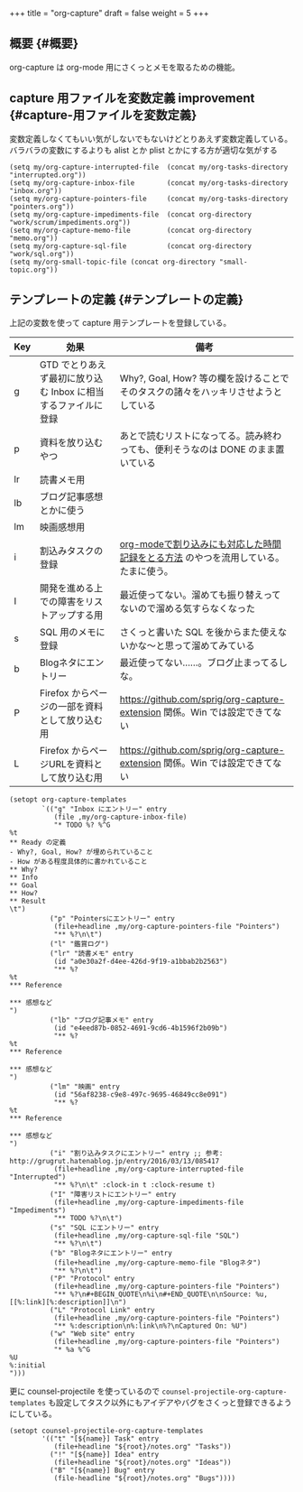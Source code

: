 +++
title = "org-capture"
draft = false
weight = 5
+++

## 概要 {#概要}

org-capture は org-mode 用にさくっとメモを取るための機能。


## capture 用ファイルを変数定義 <span class="tag"><span class="improvement">improvement</span></span> {#capture-用ファイルを変数定義}

変数定義しなくてもいい気がしないでもないけどとりあえず変数定義している。バラバラの変数にするよりも alist とか plist とかにする方が適切な気がする

```emacs-lisp
(setq my/org-capture-interrupted-file  (concat my/org-tasks-directory "interrupted.org"))
(setq my/org-capture-inbox-file        (concat my/org-tasks-directory "inbox.org"))
(setq my/org-capture-pointers-file     (concat my/org-tasks-directory "pointers.org"))
(setq my/org-capture-impediments-file  (concat org-directory "work/scrum/impediments.org"))
(setq my/org-capture-memo-file         (concat org-directory "memo.org"))
(setq my/org-capture-sql-file          (concat org-directory "work/sql.org"))
(setq my/org-small-topic-file (concat org-directory "small-topic.org"))
```


## テンプレートの定義 {#テンプレートの定義}

上記の変数を使って capture 用テンプレートを登録している。

| Key | 効果                                 | 備考                                                                                                    |
|-----|------------------------------------|-------------------------------------------------------------------------------------------------------|
| g   | GTD でとりあえず最初に放り込む Inbox に相当するファイルに登録 | Why?, Goal, How? 等の欄を設けることでそのタスクの諸々をハッキリさせようとしている                       |
| p   | 資料を放り込むやつ                   | あとで読むリストになってる。読み終わっても、便利そうなのは DONE のまま置いている                        |
| lr  | 読書メモ用                           |                                                                                                         |
| lb  | ブログ記事感想とかに使う             |                                                                                                         |
| lm  | 映画感想用                           |                                                                                                         |
| i   | 割込みタスクの登録                   | [org-modeで割り込みにも対応した時間記録をとる方法](https://grugrut.hatenablog.jp/entry/2016/03/13/085417) のやつを流用している。たまに使う。 |
| I   | 開発を進める上での障害をリストアップする用 | 最近使ってない。溜めても振り替えってないので溜める気すらなくなった                                      |
| s   | SQL 用のメモに登録                   | さくっと書いた SQL を後からまた使えないかな〜と思って溜めてみている                                     |
| b   | Blogネタにエントリー                 | 最近使ってない……。ブログ止まってるしな。                                                              |
| P   | Firefox からページの一部を資料として放り込む用 | <https://github.com/sprig/org-capture-extension> 関係。Win では設定できてない                           |
| L   | Firefox からページURLを資料として放り込む用 | <https://github.com/sprig/org-capture-extension> 関係。Win では設定できてない                           |

```emacs-lisp
(setopt org-capture-templates
        `(("g" "Inbox にエントリー" entry
           (file ,my/org-capture-inbox-file)
           "* TODO %? %^G
%t
** Ready の定義
- Why?, Goal, How? が埋められていること
- How がある程度具体的に書かれていること
** Why?
** Info
** Goal
** How?
** Result
\t")
          ("p" "Pointersにエントリー" entry
           (file+headline ,my/org-capture-pointers-file "Pointers")
           "** %?\n\t")
          ("l" "鑑賞ログ")
          ("lr" "読書メモ" entry
           (id "a0e30a2f-d4ee-426d-9f19-a1bbab2b2563")
           "** %?
%t
*** Reference

*** 感想など
")
          ("lb" "ブログ記事メモ" entry
           (id "e4eed87b-0852-4691-9cd6-4b1596f2b09b")
           "** %?
%t
*** Reference

*** 感想など
")
          ("lm" "映画" entry
           (id "56af8238-c9e8-497c-9695-46849cc8e091")
           "** %?
%t
*** Reference

*** 感想など
")
          ("i" "割り込みタスクにエントリー" entry ;; 参考: http://grugrut.hatenablog.jp/entry/2016/03/13/085417
           (file+headline ,my/org-capture-interrupted-file "Interrupted")
           "** %?\n\t" :clock-in t :clock-resume t)
          ("I" "障害リストにエントリー" entry
           (file+headline ,my/org-capture-impediments-file "Impediments")
           "** TODO %?\n\t")
          ("s" "SQL にエントリー" entry
           (file+headline ,my/org-capture-sql-file "SQL")
           "** %?\n\t")
          ("b" "Blogネタにエントリー" entry
           (file+headline ,my/org-capture-memo-file "Blogネタ")
           "** %?\n\t")
          ("P" "Protocol" entry
           (file+headline ,my/org-capture-pointers-file "Pointers")
           "** %?\n#+BEGIN_QUOTE\n%i\n#+END_QUOTE\n\nSource: %u, [[%:link][%:description]]\n")
          ("L" "Protocol Link" entry
           (file+headline ,my/org-capture-pointers-file "Pointers")
           "** %:description\n%:link\n%?\nCaptured On: %U")
          ("w" "Web site" entry
           (file+headline ,my/org-capture-pointers-file "Pointers")
           "* %a %^G
%U
%:initial
")))
```

更に counsel-projectile を使っているので
`counsel-projectile-org-capture-templates` も設定してタスク以外にもアイデアやバグをさくっと登録できるようにしている。

```emacs-lisp
(setopt counsel-projectile-org-capture-templates
        '(("t" "[${name}] Task" entry
           (file+headline "${root}/notes.org" "Tasks"))
          ("!" "[${name}] Idea" entry
           (file+headline "${root}/notes.org" "Ideas"))
          ("B" "[${name}] Bug" entry
           (file-headline "${root}/notes.org" "Bugs"))))
```
